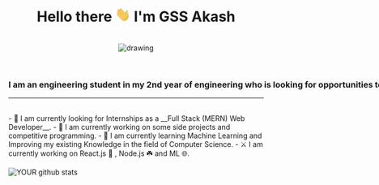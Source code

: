 <div align="center">
<h1><strong> Hello there <img src="https://raw.githubusercontent.com/ABSphreak/ABSphreak/master/gifs/Hi.gif" width="30px" style="max-width:100%;"> I'm GSS Akash </strong></h1> 
<br />
  <!-- [![Home-Brew.png](https://i.postimg.cc/nLNSCg7C/Home-Brew.png)](https://postimg.cc/PLzQ76Sj){:width="100%"} -->
 <img src="https://i.postimg.cc/nLNSCg7C/Home-Brew.png)](https://postimg.cc/PLzQ76Sj" alt="drawing" style="width:200px;"/>  
  </p>
</div>

  <br />
<strong>
<nobr>
  <h3>
      I am an engineering student in my 2nd year of engineering who is looking for opportunities to work on projects involving Web Development. 
  </h3>
</nobr>
</strong>
</p>
<hr>
<br />
- 🤝 I am currently looking for Internships as a __Full Stack (MERN) Web Developer__.
- 🔭 I am currently working on some side projects and competitive programming.
- 🌱 I am currently learning Machine Learning and Improving my existing Knowledge in the field of Computer Science. 
- ⚔️ I am currently working on React.js 💙 , Node.js ☘️ and ML 🌐. 
<br />


<!-- ![YOUR github stats](https://github-readme-stats.vercel.app/api?username=gssakash) -->
![YOUR github stats](https://github-readme-stats.vercel.app/api?username=gssakash&&show_icons=true&title_color=ffffff&icon_color=bb2acf&text_color=daf7dc&bg_color=151515)


 
